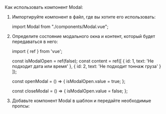 Как использовать компонент Modal:

1. Импортируйте компонент в файл, где вы хотите его использовать:

   import Modal from "./components/Modal.vue";

2. Определите состояние модального окна и контент, который будет передаваться в него:

   import { ref } from 'vue';

   const isModalOpen = ref(false);
   const content = ref([
       { id: 1, text: 'Не подходит дата или время' },
       { id: 2, text: 'Не подходит тоннаж груза' }
   ]);

   const openModal = () => {
       isModalOpen.value = true;
   };

   const closeModal = () => {
       isModalOpen.value = false;
   };
   

3. Добавьте компонент Modal в шаблон и передайте необходимые пропсы:

   <template>
       <button @click="openModal">Открыть модальное окно</button>

       <Modal
           :isOpen="isModalOpen"
           :onClose="closeModal"
           title="Расскажите, почему отказались от выполнения заказа?"
           :content="content"
       />
   </template>
